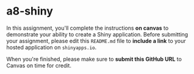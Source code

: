 # a8-shiny
In this assignment, you'll complete the instructions **on canvas** to demonstrate your ability to create a Shiny application. Before submitting your assignment, please edit this `README.md` file to **include a link** to your hosted application on `shinyapps.io`. 

When you're finished, please make sure to **submit this GitHub URL** to Canvas on time for credit.
